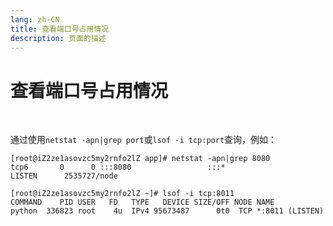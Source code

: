 ```yaml
---
lang: zh-CN  
title: 查看端口号占用情况  
description: 页面的描述
---
```


# 查看端口号占用情况

<br>

通过使用`netstat -apn|grep port`或`lsof -i tcp:port`查询，例如：

```shell
[root@iZ2ze1asovzc5my2rnfo2lZ app]# netstat -apn|grep 8080
tcp6       0      0 :::8080                 :::*                    LISTEN      2535727/node  

[root@iZ2ze1asovzc5my2rnfo2lZ ~]# lsof -i tcp:8011
COMMAND    PID USER   FD   TYPE   DEVICE SIZE/OFF NODE NAME
python  336823 root    4u  IPv4 95673487      0t0  TCP *:8011 (LISTEN)
```

<Comment></Comment>
